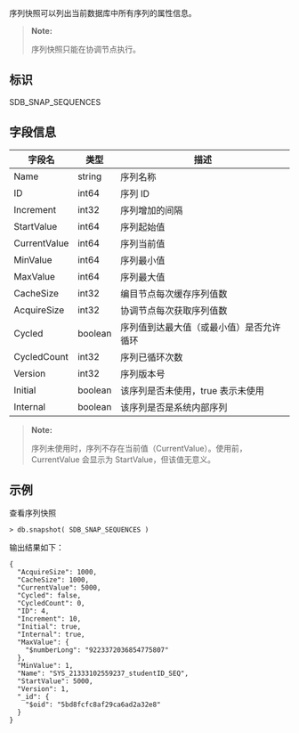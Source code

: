 [^_^]: 

    数据库快照
    作者：何嘉文
    时间：20190320
    评审意见

    王涛：
    许建辉：
    市场部：20190425



序列快照可以列出当前数据库中所有序列的属性信息。

> **Note:**  
>
> 序列快照只能在协调节点执行。

标识
----

SDB_SNAP_SEQUENCES

字段信息
----

| 字段名              | 类型   | 描述                         |
| ------------------- | ------ | ---------------------------- |
| Name                | string | 序列名称                     |
| ID                  | int64  | 序列 ID                      |
| Increment           | int32  | 序列增加的间隔               |
| StartValue          | int64  | 序列起始值                   |
| CurrentValue        | int64  | 序列当前值                   |
| MinValue            | int64  | 序列最小值                   |
| MaxValue            | int64  | 序列最大值                   |
| CacheSize           | int32  | 编目节点每次缓存序列值数     |
| AcquireSize         | int32  | 协调节点每次获取序列值数     |
| Cycled              | boolean| 序列值到达最大值（或最小值）是否允许循环 |
| CycledCount         | int32  | 序列已循环次数 |
| Version             | int32  | 序列版本号                   |
| Initial             | boolean| 该序列是否未使用，true 表示未使用 |
| Internal            | boolean| 该序列是否是系统内部序列     |

> **Note:**
>
> 序列未使用时，序列不存在当前值（CurrentValue）。使用前，CurrentValue 会显示为 StartValue，但该值无意义。

示例
----

查看序列快照

```lang-javascript
> db.snapshot( SDB_SNAP_SEQUENCES )
```

输出结果如下：

```lang-json
{
  "AcquireSize": 1000,
  "CacheSize": 1000,
  "CurrentValue": 5000,
  "Cycled": false,
  "CycledCount": 0,
  "ID": 4,
  "Increment": 10,
  "Initial": true,
  "Internal": true,
  "MaxValue": {
    "$numberLong": "9223372036854775807"
  },
  "MinValue": 1,
  "Name": "SYS_21333102559237_studentID_SEQ",
  "StartValue": 5000,
  "Version": 1,
  "_id": {
    "$oid": "5bd8fcfc8af29ca6ad2a32e8"
  }
}
```
